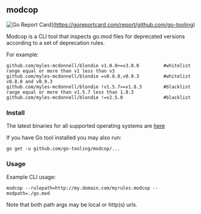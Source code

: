 ## modcop

![Go Report Card](https://goreportcard.com/badge/github.com/go-tooling/modcop)](https://goreportcard.com/report/github.com/go-tooling)

Modcop is a CLI tool that inspects go.mod files for deprecated versions according to a set of deprecation rules.

For example:

```$xslt
github.com/myles-mcdonnell/blondie v1.0.0>=v3.0.0         #whitelist range equal or more than v1 less than v3
github.com/myles-mcdonnell/blondie =v0.8.0,v0.9.3         #whitelist v0.8.0 and v0.9.3
github.com/myles-mcdonnell/blondie !v1.5.7>=v1.8.3        #blacklist range equal or more than v1.5.7 less than 1.8.3
github.com/myles-mcdonnell/blondie !=v2.5.0               #blacklist

```

### Install
The latest binaries for all supported operating systems are [here](https://github.com/go-tooling/modcop/releases)

If you have Go tool installed you may also run:
```
go get -u github.com/go-tooling/modcop/...
```


### Usage

Example CLI usage:

```
modcop --rulepath=http://my.domain.com/myrules.modcop --modpath=./go.mod
```

Note that both path args may be local or http(s) urls.

